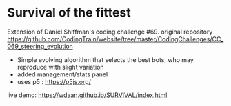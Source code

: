 # Survival of the fittest
Extension of Daniel Shiffman's coding challenge #69.
original repository https://github.com/CodingTrain/website/tree/master/CodingChallenges/CC_069_steering_evolution

- Simple evolving algorithm that selects the best bots, who may reproduce with slight variation
- added management/stats panel
- uses p5 : https://p5js.org/


live demo: https://wdaan.github.io/SURVIVAL/index.html
